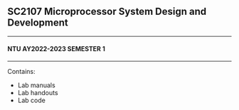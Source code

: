 ## SC2107 Microprocessor System Design and Development
---
#### NTU AY2022-2023 SEMESTER 1
---
Contains:
* Lab manuals
* Lab handouts
* Lab code
